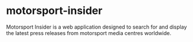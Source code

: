 # motorsport-insider
Motorsport Insider is a web application designed to search for and display the latest press releases from motorsport media centres worldwide.
